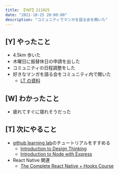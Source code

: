 ```yaml
---
title: 【YWT】211025
date: "2021-10-25 20:00:00"
description: "コミュニティでマンガを語る会を開いた"
---
```


## [Y] やったこと

- 4.5km 歩いた
- 木曜日に振替休日の申請を出した
- コミュニティの日程調整をした
- 好きなマンガを語る会をコミュニティ内で開いた
  - [LT の資料](https://docs.google.com/presentation/d/1KLE826i0QorvYizFIvxVlFQZyDRbi0UDEt_isDf63-4/edit)

## [W] わかったこと

- 疲れてすぐに寝れそうだった

## [T] 次にやること

- [github learning lab](https://lab.github.com/githubtraining)のチュートリアルをすすめる
  - [Introduction to Design Thinking](https://lab.github.com/githubtraining/introduction-to-design-thinking)
  - [Introduction to Node with Express](https://lab.github.com/everydeveloper/introduction-to-node-with-express)
- React Native 関連
  - [The Complete React Native + Hooks Course](https://www.udemy.com/course/the-complete-react-native-and-redux-course/)

<!-- https://twitter.com/camomile_cafe/status/1455776875159048193?s=20 -->
